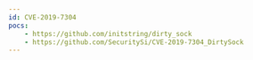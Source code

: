 ```yaml
---
id: CVE-2019-7304
pocs:
    - https://github.com/initstring/dirty_sock
    - https://github.com/SecuritySi/CVE-2019-7304_DirtySock
---
```

